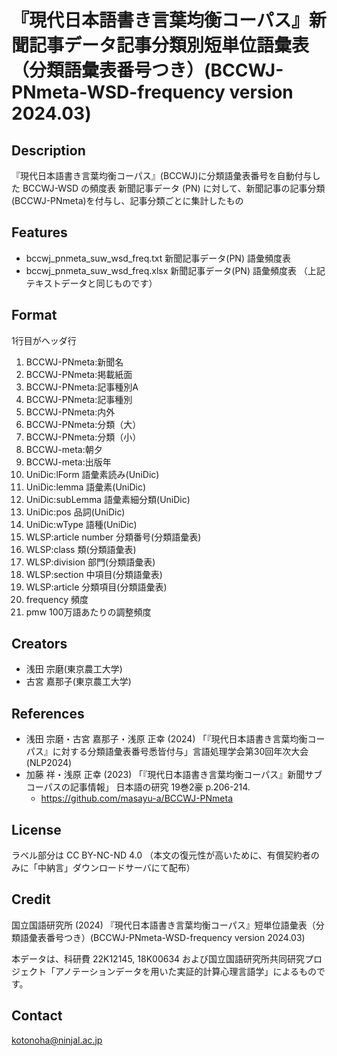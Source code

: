 # 『現代日本語書き言葉均衡コーパス』新聞記事データ記事分類別短単位語彙表（分類語彙表番号つき）(BCCWJ-PNmeta-WSD-frequency version 2024.03)

## Description

『現代日本語書き言葉均衡コーパス』(BCCWJ)に分類語彙表番号を自動付与した BCCWJ-WSD の頻度表
新聞記事データ (PN) に対して、新聞記事の記事分類(BCCWJ-PNmeta)を付与し、記事分類ごとに集計したもの

## Features

- bccwj_pnmeta_suw_wsd_freq.txt 新聞記事データ(PN) 語彙頻度表
- bccwj_pnmeta_suw_wsd_freq.xlsx 新聞記事データ(PN) 語彙頻度表 （上記テキストデータと同じものです）


## Format

1行目がヘッダ行

1. BCCWJ-PNmeta:新聞名
2. BCCWJ-PNmeta:掲載紙面
3. BCCWJ-PNmeta:記事種別A
4. BCCWJ-PNmeta:記事種別
5. BCCWJ-PNmeta:内外
6. BCCWJ-PNmeta:分類（大）
7. BCCWJ-PNmeta:分類（小）
8. BCCWJ-meta:朝夕
9. BCCWJ-meta:出版年
10. UniDic:lForm 語彙素読み(UniDic)
11. UniDic:lemma 語彙素(UniDic)
12. UniDic:subLemma 語彙素細分類(UniDic)
13. UniDic:pos 品詞(UniDic)
14. UniDic:wType 語種(UniDic)
15. WLSP:article number 分類番号(分類語彙表)
16. WLSP:class 類(分類語彙表)
17. WLSP:division 部門(分類語彙表)
18. WLSP:section 中項目(分類語彙表)
19. WLSP:article 分類項目(分類語彙表)
20. frequency 頻度
21. pmw 100万語あたりの調整頻度

## Creators

- 浅田 宗磨(東京農工大学)
- 古宮 嘉那子(東京農工大学)

## References

- 浅田 宗磨・古宮 嘉那子・浅原 正幸 (2024) 「『現代日本語書き言葉均衡コーパス』に対する分類語彙表番号悉皆付与」言語処理学会第30回年次大会(NLP2024)
- 加藤 祥・浅原 正幸 (2023) 「『現代日本語書き言葉均衡コーパス』新聞サブコーパスの記事情報」 日本語の研究 19巻2豪 p.206-214.
  - https://github.com/masayu-a/BCCWJ-PNmeta

## License

ラベル部分は CC BY-NC-ND 4.0 
（本文の復元性が高いために、有償契約者のみに「中納言」ダウンロードサーバにて配布）

## Credit

国立国語研究所 (2024) 『現代日本語書き言葉均衡コーパス』短単位語彙表（分類語彙表番号つき）(BCCWJ-PNmeta-WSD-frequency version 2024.03)

本データは、科研費 22K12145, 18K00634 および国立国語研究所共同研究プロジェクト「アノテーションデータを用いた実証的計算心理言語学」によるものです。

## Contact

kotonoha@ninjal.ac.jp
